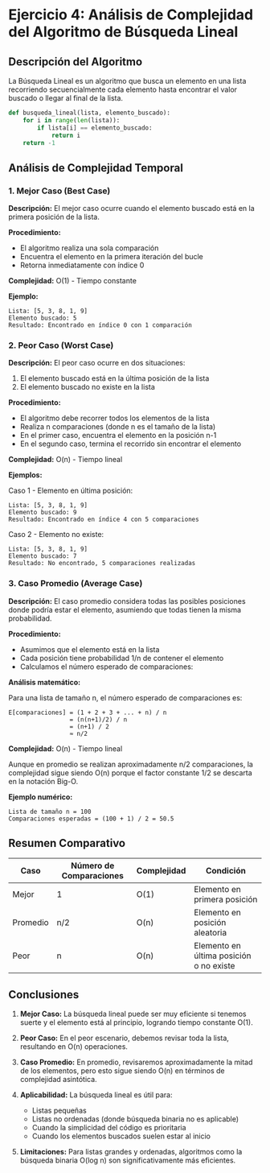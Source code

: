 # Ejercicio 4: Análisis de Complejidad del Algoritmo de Búsqueda Lineal

## Descripción del Algoritmo

La Búsqueda Lineal es un algoritmo que busca un elemento en una lista recorriendo secuencialmente cada elemento hasta encontrar el valor buscado o llegar al final de la lista.

```python
def busqueda_lineal(lista, elemento_buscado):
    for i in range(len(lista)):
        if lista[i] == elemento_buscado:
            return i
    return -1
```

## Análisis de Complejidad Temporal

### 1. Mejor Caso (Best Case)

**Descripción:** El mejor caso ocurre cuando el elemento buscado está en la primera posición de la lista.

**Procedimiento:**
- El algoritmo realiza una sola comparación
- Encuentra el elemento en la primera iteración del bucle
- Retorna inmediatamente con índice 0

**Complejidad:** O(1) - Tiempo constante

**Ejemplo:**
```
Lista: [5, 3, 8, 1, 9]
Elemento buscado: 5
Resultado: Encontrado en índice 0 con 1 comparación
```

### 2. Peor Caso (Worst Case)

**Descripción:** El peor caso ocurre en dos situaciones:
1. El elemento buscado está en la última posición de la lista
2. El elemento buscado no existe en la lista

**Procedimiento:**
- El algoritmo debe recorrer todos los elementos de la lista
- Realiza n comparaciones (donde n es el tamaño de la lista)
- En el primer caso, encuentra el elemento en la posición n-1
- En el segundo caso, termina el recorrido sin encontrar el elemento

**Complejidad:** O(n) - Tiempo lineal

**Ejemplos:**

Caso 1 - Elemento en última posición:
```
Lista: [5, 3, 8, 1, 9]
Elemento buscado: 9
Resultado: Encontrado en índice 4 con 5 comparaciones
```

Caso 2 - Elemento no existe:
```
Lista: [5, 3, 8, 1, 9]
Elemento buscado: 7
Resultado: No encontrado, 5 comparaciones realizadas
```

### 3. Caso Promedio (Average Case)

**Descripción:** El caso promedio considera todas las posibles posiciones donde podría estar el elemento, asumiendo que todas tienen la misma probabilidad.

**Procedimiento:**
- Asumimos que el elemento está en la lista
- Cada posición tiene probabilidad 1/n de contener el elemento
- Calculamos el número esperado de comparaciones:

**Análisis matemático:**

Para una lista de tamaño n, el número esperado de comparaciones es:

```
E[comparaciones] = (1 + 2 + 3 + ... + n) / n
                 = (n(n+1)/2) / n
                 = (n+1) / 2
                 ≈ n/2
```

**Complejidad:** O(n) - Tiempo lineal

Aunque en promedio se realizan aproximadamente n/2 comparaciones, la complejidad sigue siendo O(n) porque el factor constante 1/2 se descarta en la notación Big-O.

**Ejemplo numérico:**
```
Lista de tamaño n = 100
Comparaciones esperadas = (100 + 1) / 2 = 50.5
```

## Resumen Comparativo

| Caso | Número de Comparaciones | Complejidad | Condición |
|------|-------------------------|-------------|-----------|
| Mejor | 1 | O(1) | Elemento en primera posición |
| Promedio | n/2 | O(n) | Elemento en posición aleatoria |
| Peor | n | O(n) | Elemento en última posición o no existe |

## Conclusiones

1. **Mejor Caso:** La búsqueda lineal puede ser muy eficiente si tenemos suerte y el elemento está al principio, logrando tiempo constante O(1).

2. **Peor Caso:** En el peor escenario, debemos revisar toda la lista, resultando en O(n) operaciones.

3. **Caso Promedio:** En promedio, revisaremos aproximadamente la mitad de los elementos, pero esto sigue siendo O(n) en términos de complejidad asintótica.

4. **Aplicabilidad:** La búsqueda lineal es útil para:
   - Listas pequeñas
   - Listas no ordenadas (donde búsqueda binaria no es aplicable)
   - Cuando la simplicidad del código es prioritaria
   - Cuando los elementos buscados suelen estar al inicio

5. **Limitaciones:** Para listas grandes y ordenadas, algoritmos como la búsqueda binaria O(log n) son significativamente más eficientes.
